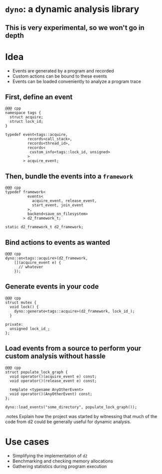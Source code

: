 <!SLIDE subsection small>
# `dyno`: a dynamic analysis library


<!SLIDE>
## This is __very__ experimental, so we won't go in depth


<!SLIDE smbullets>
# Idea

* Events are generated by a program and recorded
* Custom actions can be bound to these events
* Events can be loaded conveniently to analyze a program trace


<!SLIDE small>
## First, define an event

    @@@ cpp
    namespace tags {
      struct acquire;
      struct lock_id;
    }

    typedef event<tags::acquire,
              records<call_stack>,
              records<thread_id>,
              records<
               custom_info<tags::lock_id, unsigned>
              >
            > acquire_event;


<!SLIDE small>
## Then, bundle the events into a `framework`

    @@@ cpp
    typedef framework<
              events<
                acquire_event, release_event,
                start_event, join_event
              >,
              backend<save_on_filesystem>
            > d2_framework_t;

    static d2_framework_t d2_framework;


<!SLIDE small>
## Bind actions to events as wanted

    @@@ cpp
    dyno::on<tags::acquire>(d2_framework,
        [](acquire_event e) {
          // whatever
        });


<!SLIDE small>
## Generate events in your code

    @@@ cpp
    struct mutex {
      void lock() {
        dyno::generate<tags::acquire>(d2_framework, lock_id_);
      }

    private:
      unsigned lock_id_;
    };


<!SLIDE small>
## Load events from a source to perform your custom analysis without hassle

    @@@ cpp
    struct populate_lock_graph {
      void operator()(acquire_event e) const;
      void operator()(release_event e) const;

      template <typename AnyOtherEvent>
      void operator()(AnyOtherEvent) const;
    };

    dyno::load_events("some_directory", populate_lock_graph());


<!SLIDE smbullets>
.notes Explain how the project was started by witnessing that much of the
       code from d2 could be generally useful for dynamic analysis.

# Use cases

* Simplifying the implementation of `d2`
* Benchmarking and checking memory allocations
* Gathering statistics during program execution
